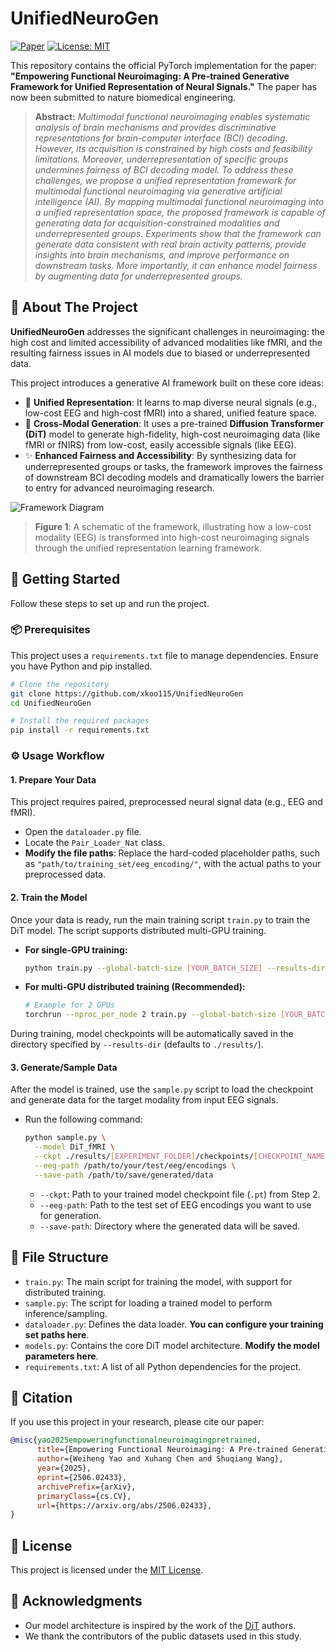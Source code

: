 # UnifiedNeuroGen

[![Paper](https://img.shields.io/badge/Paper-arXiv:2506.02433-b31b1b.svg)](https://arxiv.org/abs/2506.02433)
[![License: MIT](https://img.shields.io/badge/License-MIT-yellow.svg)](https://opensource.org/licenses/MIT)

This repository contains the official PyTorch implementation for the paper: **"Empowering Functional Neuroimaging: A Pre-trained Generative Framework for Unified Representation of Neural Signals."** The paper has now been submitted to nature biomedical engineering.

> **Abstract:** *Multimodal functional neuroimaging enables systematic analysis of brain mechanisms and provides discriminative representations for brain-computer interface (BCI) decoding. However, its acquisition is constrained by high costs and feasibility limitations. Moreover, underrepresentation of specific groups undermines fairness of BCI decoding model. To address these challenges, we propose a unified representation framework for multimodal functional neuroimaging via generative artificial intelligence (AI). By mapping multimodal functional neuroimaging into a unified representation space, the proposed framework is capable of generating data for acquisition-constrained modalities and underrepresented groups. Experiments show that the framework can generate data consistent with real brain activity patterns, provide insights into brain mechanisms, and improve performance on downstream tasks. More importantly, it can enhance model fairness by augmenting data for underrepresented groups.*

## 📝 About The Project

**UnifiedNeuroGen** addresses the significant challenges in neuroimaging: the high cost and limited accessibility of advanced modalities like fMRI, and the resulting fairness issues in AI models due to biased or underrepresented data.

This project introduces a generative AI framework built on these core ideas:
- 🧠 **Unified Representation**: It learns to map diverse neural signals (e.g., low-cost EEG and high-cost fMRI) into a shared, unified feature space.
- 🧬 **Cross-Modal Generation**: It uses a pre-trained **Diffusion Transformer (DiT)** model to generate high-fidelity, high-cost neuroimaging data (like fMRI or fNIRS) from low-cost, easily accessible signals (like EEG).
- ✨ **Enhanced Fairness and Accessibility**: By synthesizing data for underrepresented groups or tasks, the framework improves the fairness of downstream BCI decoding models and dramatically lowers the barrier to entry for advanced neuroimaging research.

![Framework Diagram](./assets/fig1.png)
> **Figure 1**: A schematic of the framework, illustrating how a low-cost modality (EEG) is transformed into high-cost neuroimaging signals through the unified representation learning framework.


## 🚀 Getting Started

Follow these steps to set up and run the project.

### 📦 Prerequisites

This project uses a `requirements.txt` file to manage dependencies. Ensure you have Python and pip installed.
```bash
# Clone the repository
git clone https://github.com/xkoo115/UnifiedNeuroGen
cd UnifiedNeuroGen

# Install the required packages
pip install -r requirements.txt
```

### ⚙️ Usage Workflow

#### 1. Prepare Your Data

This project requires paired, preprocessed neural signal data (e.g., EEG and fMRI).
- Open the `dataloader.py` file.
- Locate the `Pair_Loader_Nat` class.
- **Modify the file paths**: Replace the hard-coded placeholder paths, such as `"path/to/training_set/eeg_encoding/"`, with the actual paths to your preprocessed data.

#### 2. Train the Model

Once your data is ready, run the main training script `train.py` to train the DiT model. The script supports distributed multi-GPU training.

- **For single-GPU training:**
  ```bash
  python train.py --global-batch-size [YOUR_BATCH_SIZE] --results-dir ./results
  ```
- **For multi-GPU distributed training (Recommended):**
  ```bash
  # Example for 2 GPUs
  torchrun --nproc_per_node 2 train.py --global-batch-size [YOUR_BATCH_SIZE] --results-dir ./results
  ```

During training, model checkpoints will be automatically saved in the directory specified by `--results-dir` (defaults to `./results/`).

#### 3. Generate/Sample Data

After the model is trained, use the `sample.py` script to load the checkpoint and generate data for the target modality from input EEG signals.

- Run the following command:
  ```bash
  python sample.py \
    --model DiT_fMRI \
    --ckpt ./results/[EXPERIMENT_FOLDER]/checkpoints/[CHECKPOINT_NAME].pt \
    --eeg-path /path/to/your/test/eeg/encodings \
    --save-path /path/to/save/generated/data
  ```
  - `--ckpt`: Path to your trained model checkpoint file (`.pt`) from Step 2.
  - `--eeg-path`: Path to the test set of EEG encodings you want to use for generation.
  - `--save-path`: Directory where the generated data will be saved.

## 📁 File Structure

- `train.py`: The main script for training the model, with support for distributed training.
- `sample.py`: The script for loading a trained model to perform inference/sampling.
- `dataloader.py`: Defines the data loader. **You can configure your training set paths here**.
- `models.py`: Contains the core DiT model architecture. **Modify the model parameters here**.
- `requirements.txt`: A list of all Python dependencies for the project.

## 📜 Citation

If you use this project in your research, please cite our paper:

```bibtex
@misc{yao2025empoweringfunctionalneuroimagingpretrained,
      title={Empowering Functional Neuroimaging: A Pre-trained Generative Framework for Unified Representation of Neural Signals}, 
      author={Weiheng Yao and Xuhang Chen and Shuqiang Wang},
      year={2025},
      eprint={2506.02433},
      archivePrefix={arXiv},
      primaryClass={cs.CV},
      url={https://arxiv.org/abs/2506.02433}, 
}
```

## 📄 License

This project is licensed under the [MIT License](LICENSE).

## 🙏 Acknowledgments

- Our model architecture is inspired by the work of the [DiT](https://github.com/facebookresearch/DiT) authors.
- We thank the contributors of the public datasets used in this study.

